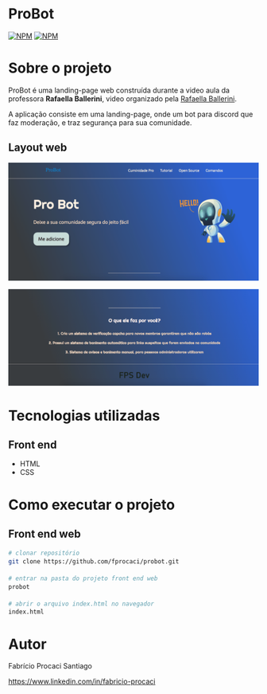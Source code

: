 # ProBot
[![NPM](https://img.shields.io/npm/l/react)](https://github.com/neliocursos/exemplo-readme/blob/main/LICENSE) 
[![NPM](https://img.shields.io/npm/l/react)](https://github.com/neliocursos/exemplo-readme/blob/main/LICENSE) 

# Sobre o projeto

ProBot é uma landing-page web construída durante a video aula da professora  **Rafaella Ballerini**, video organizado pela [Rafaella Ballerini](https://www.rafaballerini.tech/ "Site da Rafaella").

A aplicação consiste em uma landing-page, onde um bot para discord que faz moderação, e traz segurança para sua comunidade.

## Layout web
![Web 1](https://github.com/fprocaci/probot/blob/master/assets/web.png)

![Web 2](https://github.com/fprocaci/probot/blob/master/assets/web2.png)

# Tecnologias utilizadas
## Front end
- HTML
- CSS

# Como executar o projeto
## Front end web

```bash
# clonar repositório
git clone https://github.com/fprocaci/probot.git

# entrar na pasta do projeto front end web
probot

# abrir o arquivo index.html no navegador
index.html
```

# Autor

Fabrício Procaci Santiago

https://www.linkedin.com/in/fabricio-procaci

